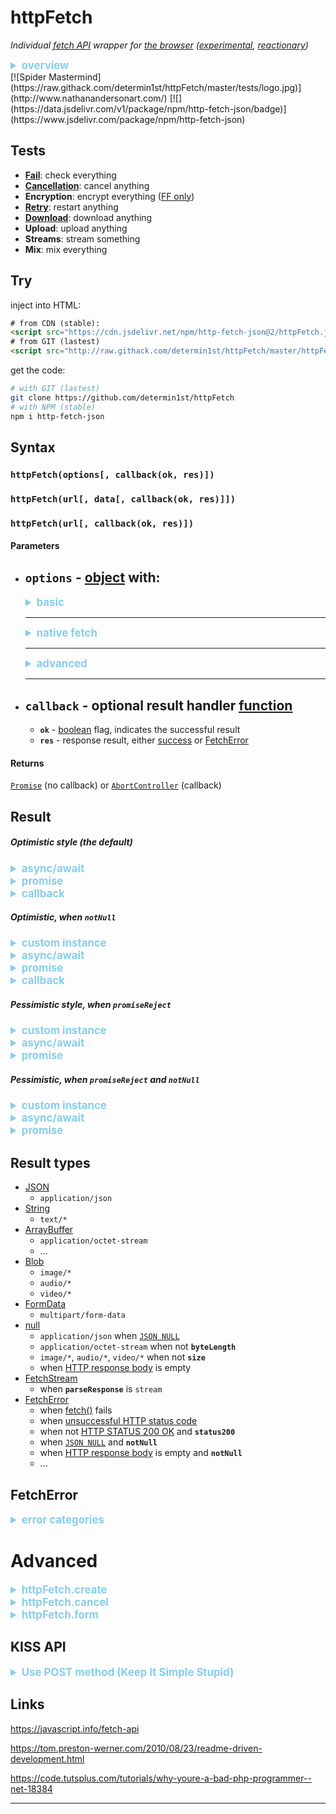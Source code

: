 # httpFetch
*Individual [fetch API](https://developer.mozilla.org/en-US/docs/Web/API/Fetch_API)
wrapper for [the browser](https://en.wikipedia.org/wiki/Web_browser)
([experimental](https://developer.mozilla.org/en-US/docs/MDN/Contribute/Guidelines/Conventions_definitions#Experimental),
[reactionary](https://en.wikipedia.org/wiki/Reactionary))*
<details>
<summary>overview</summary>

The thing, is pretty fast as it doesnt try to connect worlds,
but rather lives in it's own native environment (the browser).
So it will catch up with you faster than you may think.

HTTP request and response routine is super boring
but standard procedure for all kinds of stuff.

For the UI and interactions, the browser's api is used,
so it's almost the same thing you do at the server side.

While some folks having trouble with so called "native" apis,
the best of us are using wrappers (self-made or libs - doesnt matter).

This thing, is kind of a wrapper,
but packed with extra options and routes
which may or may not happen with you
during the HTTP request/response exchange.

It's more advanced that any other tool (which try to keep pace with the NODE's world)
as it uses (currently) experimental features of the browser (like fetch, streams, encryption).
It may be more aggressive at your environment -
only modern syntax, only modern apis (the approach may be same).
As far as this time point vanishes in the past,
the previous statement becomes falsy.

So, the attempt of escaping the doom is futile:
face it one-to-one with the Spider Mastermind.

</details>
[![Spider Mastermind](https://raw.githack.com/determin1st/httpFetch/master/tests/logo.jpg)](http://www.nathanandersonart.com/)
[![](https://data.jsdelivr.com/v1/package/npm/http-fetch-json/badge)](https://www.jsdelivr.com/package/npm/http-fetch-json)


## Tests
- [**Fail**](http://raw.githack.com/determin1st/httpFetch/master/tests/test-1.html): check everything
- [**Cancellation**](http://raw.githack.com/determin1st/httpFetch/master/tests/test-2.html): cancel anything
- **Encryption**: encrypt everything ([FF only](https://en.wikipedia.org/wiki/Firefox))
- [**Retry**](http://raw.githack.com/determin1st/httpFetch/master/tests/test-4.html): restart anything
- [**Download**](http://raw.githack.com/determin1st/httpFetch/master/tests/test-5.html): download anything
- **Upload**: upload anything
- **Streams**: stream something
- **Mix**: mix everything


## Try
inject into HTML:
```html
# from CDN (stable):
<script src="https://cdn.jsdelivr.net/npm/http-fetch-json@2/httpFetch.js"></script>
# from GIT (lastest)
<script src="http://raw.githack.com/determin1st/httpFetch/master/httpFetch.js"></script>
```
get the code:
```bash
# with GIT (lastest)
git clone https://github.com/determin1st/httpFetch
# with NPM (stable)
npm i http-fetch-json
```


## Syntax
### `httpFetch(options[, callback(ok, res)])`
### `httpFetch(url[, data[, callback(ok, res)]])`
### `httpFetch(url[, callback(ok, res)])`
#### Parameters
- **`options`** - [object][3] with:
  ---
  <details>
  <summary>basic</summary>

  | name       | type        | default | description |
  | :---       | :---:       | :---:   | :---        |
  | **`url`**  | [string][2] |         | reference to the local or remote web resource (auto-prefixed with **`baseUrl`** if doesn't contain [sheme](https://en.wikipedia.org/wiki/Uniform_Resource_Identifier)) |
  | **`data`** | [any][1]    |         | content to be sent as the request body |
  </details>

  ---
  <details>
  <summary>native fetch</summary>

  | name                 | type         | default       | description |
  | :---                 | :---:        | :---:         | :---        |
  | **`method`**         | [string][2]  |               | [HTTP request method][101] (detected automatically) |
  | **`mode`**           | [string][2]  | `cors`        | [fetch][100] mode |
  | **`credentials`**    | [string][2]  | `same-origin` | to automatically send cookies |
  | **`cache`**          | [string][2]  | `default`     | the [cache mode][102] to use for the request |
  | **`redirect`**       | [string][2]  | `follow`      | the [redirect][103] [mode][104] to use. `manual` is [screwed by spec author](https://github.com/whatwg/fetch/issues/601) |
  | **`referrer`**       | [string][2]  |               | [referrer url][105] |
  | **`referrerPolicy`** | [string][2]  |               | the [referrer policy][106] to use |
  | **`integrity`**      | [string][2]  |               | the [subresource integrity][107] value of the request |
  | **`keepalive`**      | [boolean][4] | `false`       | allows the request to [outlive the page][108] |
  </details>

  ---
  <details>
  <summary>advanced</summary>

  | name                | type         | default | description |
  | :---                | :---:        | :---:   | :---        |
  | **`status200`**     | [boolean][4] | `true`  | to consider only [HTTP STATUS 200 OK][109] |
  | **`notNull`**       | [boolean][4] | `false` | to consider only **nonempty** [HTTP response body][110] and **not** [JSON NULL][111] |
  | **`fullHouse`**     | [boolean][4] | `false` | to include everything, request and response, data and headers |
  | **`promiseReject`** | [boolean][4] | `false` | promise will reject with [Error][5] |
  | **`timeout`**       | [integer][6] | `20`    | request will abort in the given [delay in seconds][112] |
  | **`redirectCount`** | [integer][6] | `5`     | manual redirects limit (functional **only** with http status **300**) |
  | **`aborter`**       | [aborter][8] |         | to cancel request with given controller |
  | **`headers`**       | [object][3]  | `{..}`  | [request headers][114] |
  | **`parseResponse`** | [string][2]  | `data`  | `data` is to parse all the content to proper [content type][113], `stream` for **`FetchStream`**, otherwise, raw [response][7] |
  </details>

  ---
- **`callback`** - optional result handler [function][9]
  ---
  - **`ok`** - [boolean][4] flag, indicates the successful result
  - **`res`** - response result, either [success][1] or [FetchError][5]
#### Returns
[`Promise`][10] (no callback) or [`AbortController`][8] (callback)


## Result
##### Optimistic style (the default)
<details>
  <summary>async/await</summary>

  ```javascript
  var res = await httpFetch('/resource');
  if (res instanceof Error)
  {
    // FetchError
  }
  else if (!res)
  {
    // JSON falsy values
  }
  else
  {
    // success
  }
  ```
</details>
<details>
  <summary>promise</summary>

  ```javascript
  httpFetch('/resource')
    .then(function(res) {
      if (res instanceof Error)
      {
        // FetchError
      }
      else if (!res)
      {
        // JSON falsy values
      }
      else
      {
        // success
      }
    });
  ```
</details>
<details>
  <summary>callback</summary>

  ```javascript
  httpFetch('/resource', function(ok, res) {
    if (ok && res)
    {
      // success
    }
    else if (!res)
    {
      // JSON falsy values
    }
    else
    {
      // FetchError
    }
  });
  ```
</details>

##### Optimistic, when `notNull`
<details>
  <summary>custom instance</summary>

  ```javascript
  var oFetch = httpFetch.create({
    notNull: true
  });
  ```
</details>
<details>
  <summary>async/await</summary>

  ```javascript
  var res = await oFetch('/resource');
  if (res instanceof Error)
  {
    // FetchError
  }
  else
  {
    // success
  }
  ```
</details>
<details>
  <summary>promise</summary>

  ```javascript
  oFetch('/resource')
    .then(function(res) {
      if (res instanceof Error)
      {
        // FetchError
      }
      else
      {
        // success
      }
    });
  ```
</details>
<details>
  <summary>callback</summary>

  ```javascript
  oFetch('resource', function(ok, res) {
    if (ok)
    {
      // success
    }
    else
    {
      // FetchError
    }
  });
```
</details>

##### Pessimistic style, when `promiseReject`
<details>
  <summary>custom instance</summary>

  ```javascript
  var pFetch = httpFetch.create({
    promiseReject: true
  });
  ```
</details>
<details>
  <summary>async/await</summary>

  ```javascript
  try
  {
    var res = await pFetch('/resource');
    if (res)
    {
      // success
    }
    else
    {
      // JSON falsy values
    }
  }
  catch (err)
  {
    // FetchError
  }
  ```
</details>
<details>
  <summary>promise</summary>

  ```javascript
  oFetch('/resource')
    .then(function(res) {
      if (res)
      {
        // success
      }
      else
      {
        // JSON falsy values
      }
    })
    .catch(function(err)
    {
      // FetchError
    });
  ```
</details>

##### Pessimistic, when `promiseReject` and `notNull`
<details>
  <summary>custom instance</summary>

  ```javascript
  var pFetch = httpFetch.create({
    notNull: true,
    promiseReject: true
  });
  ```
</details>
<details>
  <summary>async/await</summary>

  ```javascript
  try
  {
    var res = await pFetch('/resource');// success
  }
  catch (err)
  {
    // FetchError
  }
  ```
</details>
<details>
  <summary>promise</summary>

  ```javascript
  oFetch('/resource')
    .then(function(res) {
      // success
    })
    .catch(function(err)
    {
      // FetchError
    });
  ```
</details>


## Result types
- [JSON](https://developer.mozilla.org/en-US/docs/Web/JavaScript/Reference/Global_Objects/JSON)
  - `application/json`
- [String](https://developer.mozilla.org/en-US/docs/Web/API/USVString)
  - `text/*`
- [ArrayBuffer][12]
  - `application/octet-stream`
  - ...
- [Blob](https://developer.mozilla.org/en-US/docs/Web/API/Blob)
  - `image/*`
  - `audio/*`
  - `video/*`
- [FormData][13]
  - `multipart/form-data`
- [null][11]
  - `application/json` when [`JSON NULL`][111]
  - `application/octet-stream` when not **`byteLength`**
  - `image/*`, `audio/*`, `video/*` when not **`size`**
  - when [HTTP response body][110] is empty
- [FetchStream][15]
  - when **`parseResponse`** is `stream`
- [FetchError][5]
  - when [fetch()][100] fails
  - when [unsuccessful HTTP status code][115]
  - when not [HTTP STATUS 200 OK][109] and **`status200`**
  - when [`JSON NULL`][111] and **`notNull`**
  - when [HTTP response body][110] is empty and **`notNull`**
  - ...

## FetchError
<details>
  <summary>error categories</summary>

  ```javascript
  if (res instanceof Error)
  {
    switch (res.id)
    {
      case 0:
        ///
        // connection problems:
        // - connection timed out
        // - wrong CORS headers
        // - unsuccessful HTTP STATUSes (not in 200-299 range)
        // - readable stream failed
        // - etc
        ///
        console.log(res.message);   // error details
        console.log(res.response);  // request + response data, full house
        break;
      case 1:
        ///
        // something's wrong with the response data:
        // - empty response
        // - incorrect content type
        // - etc
        ///
        break;
      case 2:
        ///
        // security compromised
        ///
        break;
      case 3:
        ///
        // incorrect API usage
        // - wrong syntax used
        // - something's wrong with the request data
        // - internal bug
        ///
        break;
      case 4:
        ///
        // aborted programmatically:
        // - canceled parsing, before the request was made
        // - canceled fetching, before the response arrived
        // - canceled parsing, after the response arrived
        // - stream canceled
        ///
        break;
      case 5:
        ///
        // unclassified
        ///
        break;
    }
  }
  ```
</details>


# Advanced
<details>
  <summary>httpFetch.create</summary>

  ### `httpFetch.create(config)`
  #### Parameters
  - **`config`** - [object][3] with options
  #### Description
  Creates a new [instance of][116] of [`httpFetch`][0]
  #### Examples
  ```javascript
  var a = httpFetch.create();
  var b = a.create();

  if ((a instanceof httpFetch) &&
      (b instanceof httpFetch))
  {
    // true!
  }
  ```
</details>
<details>
  <summary>httpFetch.cancel</summary>

  ### `httpFetch.cancel()`
  #### Description
  Cancels all running fetches of the instance
</details>
<details>
  <summary>httpFetch.form</summary>

  ### `httpFetch.form(url, data[, callback(ok, res)])`
  ### `httpFetch.form(options[, callback(ok, res)])`
  #### Description
  [httpFetch][0] operates with [JSON][111] content by default.
  This shortcut method allows to send a `POST` request
  with body conforming to one of the [form enctypes][117]:
  - `application/x-www-form-urlencoded`: [query string](https://en.wikipedia.org/wiki/Query_string)
  - `multipart/form-data`: [`FormData`][13] with attachments
  - `text/plain`: [plaintext][2]
  The proper [content type][113] will be detected automatically.
  #### Parameters
  Same as [`httpFetch`][0]
  #### Examples
  ```javascript
  // CLIENT (JS)
  // let's send a plain content without files,
  // there is no need in FormData format, so
  // it will be automaticly detected as
  // x-www-form-urlencoded:
  res = httpFetch.form(url, {
    param1: 1,
    param2: 2,
    param3: 3
  });
  ```
  ```php
  # SERVER (PHP)
  # get parameters and calculate their sum:
  $sum = $_POST['param1'] + $_POST['param2'] + $_POST['param3'];
  # respond with JSON
  echo json_encode($sum);
  # and quit
  exit;
  ```
  ```javascript
  // CLIENT (JS)
  // wait for the response and display it:
  console.log(await res);// 6
  ```
  ```javascript
  // CLIENT (JS)
  // let's send another request with file attached,
  // the body will be sent as
  // multipart/form-data:
  res = await httpFetch.form(url, {
    param1: 1,
    param2: 2,
    param3: 3,
    fileInput: document.querySelector('input[type="file"]')
  });
  // SERVER's $_FILES will be populated with uploaded file,
  // but the response/result will be the same:
  console.log(res);// 6
  ```
</details>


## KISS API
<details>
  <summary>Use POST method (Keep It Simple Stupid)</summary>

  ```javascript
  // instead of GET method, you may POST:
  res = await httpFetch(url, {});       // EMPTY OBJECT
  res = await httpFetch(url, undefined);// EMPTY BODY
  res = await httpFetch(url, null);     // JSON NULL
  // it may easily expand to
  // into list filters:
  res = await httpFetch(url, {
    categories: ['one', 'two'],
    flag: true
  });
  // or item extras:
  res = await httpFetch(url, {
    fullDescription: true,
    ownerInfo: true
  });
  // OTHERWISE,
  // parametrized GET will swamp into:
  res = await httpFetch(url+'?flags=123&names=one,two&isPulluted=true');

  // DO NOT use multiple/mixed notations:
  res = await httpFetch(url+'?more=params', params);
  res = await httpFetch(url+'/more/params', params);
  // DO unified:
  res = await httpFetch(url, Object.assign(params, {more: "params"}));

  // by default,
  // any HTTP status, except 200 is a FetchError:
  if (res instanceof Error) {
    console.log(res.status);
  }
  else {
    console.log(res.status);// 200
  }
  ```
</details>

## Links
https://javascript.info/fetch-api

https://tom.preston-werner.com/2010/08/23/readme-driven-development.html

https://code.tutsplus.com/tutorials/why-youre-a-bad-php-programmer--net-18384

[0]: https://github.com/determin1st/httpFetch
[1]: https://developer.mozilla.org/en-US/docs/Glossary/Type
[2]: https://developer.mozilla.org/en-US/docs/Web/JavaScript/Reference/Global_Objects/String
[3]: https://developer.mozilla.org/en-US/docs/Web/JavaScript/Reference/Global_Objects/Object
[4]: https://developer.mozilla.org/en-US/docs/Web/JavaScript/Reference/Global_Objects/Boolean
[5]: https://developer.mozilla.org/en-US/docs/Web/JavaScript/Reference/Global_Objects/Error
[6]: https://developer.mozilla.org/en-US/docs/Web/JavaScript/Reference/Global_Objects/Number
[7]: https://developer.mozilla.org/en-US/docs/Web/API/Response
[8]: https://developer.mozilla.org/en-US/docs/Web/API/AbortController
[9]: https://developer.mozilla.org/en-US/docs/Web/JavaScript/Reference/Global_Objects/Function
[10]: https://developer.mozilla.org/en-US/docs/Web/JavaScript/Reference/Global_Objects/Promise
[11]: https://developer.mozilla.org/en-US/docs/Web/JavaScript/Reference/Global_Objects/null
[12]: https://developer.mozilla.org/en-US/docs/Web/JavaScript/Reference/Global_Objects/ArrayBuffer
[13]: https://developer.mozilla.org/en-US/docs/Web/API/FormData
[14]: https://developer.mozilla.org/en-US/docs/Web/JavaScript/Reference/Global_Objects/JSON
[15]: https://developer.mozilla.org/en-US/docs/Web/API/ReadableStream

[100]: https://developer.mozilla.org/en-US/docs/Web/API/WindowOrWorkerGlobalScope/fetch
[101]: https://developer.mozilla.org/en-US/docs/Web/HTTP/Methods
[102]: https://developer.mozilla.org/en-US/docs/Web/API/Request/cache
[103]: https://developer.mozilla.org/en-US/docs/Web/HTTP/Redirections
[104]: https://stackoverflow.com/a/42717388/7128889
[105]: https://developer.mozilla.org/en-US/docs/Web/HTTP/Headers/Referer
[106]: https://hacks.mozilla.org/2016/03/referrer-and-cache-control-apis-for-fetch
[107]: https://developer.mozilla.org/en-US/docs/Web/Security/Subresource_Integrity
[108]: https://developer.mozilla.org/en-US/docs/Web/API/Navigator/sendBeacon
[109]: https://tools.ietf.org/html/rfc2616#section-10.2.1
[110]: https://en.wikipedia.org/wiki/HTTP_message_body
[111]: https://www.json.org/json-en.html
[112]: https://en.wikipedia.org/wiki/Timeout_%28computing%29
[113]: https://developer.mozilla.org/en-US/docs/Web/HTTP/Headers/Content-Type
[114]: https://tools.ietf.org/html/rfc2616#section-5.3
[115]: https://tools.ietf.org/html/rfc2616#section-10.2
[116]: https://developer.mozilla.org/en-US/docs/Web/JavaScript/Reference/Operators/instanceof
[117]: https://developer.mozilla.org/en-US/docs/Web/API/HTMLFormElement/enctype

---
<style type="text/css">
  summary {font-size:1.2em;font-weight:bold;color:skyblue;}
</style>

